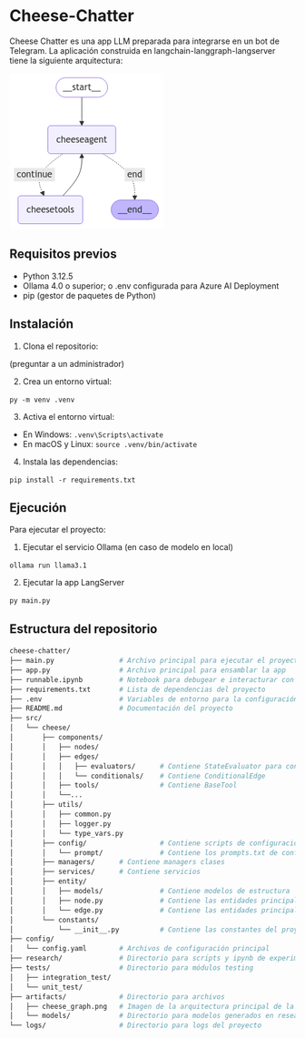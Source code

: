 # Cheese-Chatter
Cheese Chatter es una app LLM preparada para integrarse en un bot de Telegram. 
La aplicación construida en langchain-langgraph-langserver tiene la siguiente arquitectura:

![alt text](/artifacts/cheese_graph.png)

## Requisitos previos

- Python 3.12.5
- Ollama 4.0 o superior; o .env configurada para Azure AI Deployment
- pip (gestor de paquetes de Python)

## Instalación

1. Clona el repositorio:

(preguntar a un administrador)

2. Crea un entorno virtual:

```py -m venv .venv```

3. Activa el entorno virtual:
- En Windows:
  ```.venv\Scripts\activate```
- En macOS y Linux:
  ```source .venv/bin/activate```

4. Instala las dependencias:

```pip install -r requirements.txt```


## Ejecución

Para ejecutar el proyecto:

1. Ejecutar el servicio Ollama (en caso de modelo en local)

```ollama run llama3.1```

2. Ejecutar la app LangServer

```py main.py```


## Estructura del repositorio

```bash
cheese-chatter/
├── main.py                # Archivo principal para ejecutar el proyecto
├── app.py                 # Archivo principal para ensamblar la app
├── runnable.ipynb         # Notebook para debugear e interacturar con el proyecto
├── requirements.txt       # Lista de dependencias del proyecto
├── .env                   # Variables de entorno para la configuración
├── README.md              # Documentación del proyecto
├── src/
│   └── cheese/
│       ├── components/
│       │   ├── nodes/
│       │   ├── edges/
│       │   │   ├── evaluators/      # Contiene StateEvaluator para conditional edges
│       │   │   └── conditionals/    # Contiene ConditionalEdge
│       │   ├── tools/               # Contiene BaseTool
│       │   └──...
│       ├── utils/
│       │   ├── common.py
│       │   ├── logger.py
│       │   └── type_vars.py
│       ├── config/                  # Contiene scripts de configuración del LLMs
│       │   └── prompt/              # Contiene los prompts.txt de configuración
│       ├── managers/      # Contiene managers clases
│       ├── services/      # Contiene servicios
│       ├── entity/
│       │   ├── models/              # Contiene modelos de estructura
│       │   ├── node.py              # Contiene las entidades principales asociados a los nodos
│       │   └── edge.py              # Contiene las entidades principales asociados a los edge
│       └── constants/
│           └── __init__.py          # Contiene las constantes del proyecto
├── config/
│   └── config.yaml        # Archivos de configuración principal
├── research/              # Directorio para scripts y ipynb de experimentación
├── tests/                 # Directorio para módulos testing
│   ├── integration_test/
│   └── unit_test/
├── artifacts/             # Directorio para archivos
│   ├── cheese_graph.png   # Imagen de la arquitectura principal de la aplicación
│   └── models/            # Directorio para modelos generados en research
└── logs/                  # Directorio para logs del proyecto
```
